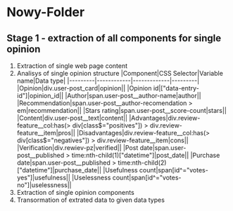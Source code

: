 # Nowy-Folder
## Stage 1 - extraction of all components for single opinion
1. Extraction of single web page content
2. Analisys of single opinion structure
|Component|CSS Selector|Variable name|Data type|
|---------|------------|-------------|---------|
|Opinion|div.user-post_card|opinion||
|Opinion id|["data-entry-id"]|opinion_id||
|Author|span.user-post__author-name|author||
|Recommendation|span.user-post__author-recomendation > em|recommendation||
|Stars rating|span.user-post__score-count|stars||
|Content|div.user-post__text|content||
|Advantages|div.review-feature__col:has(> div[class$="positives"]) > div.review-feature__item|pros||
|Disadvantages|div.review-feature__col:has(> div[class$="negatives"]) > div.review-feature__item|cons||
|Verification|div.rewiev-pz|verified||
|Post date|span.user-post__published > time:nth-child(1)["datetime"]|post_date||
|Purchase date|span.user-post__published > time:nth-child(2)["datetime"]|purchase_date||
|Usefulness count|span[id^="votes-yes"]|usefulness||
|Uselessness count|span[id^="votes-no"]|uselessness||
3. Extraction of single opinion components
4. Transormation of extrated data to given data types
